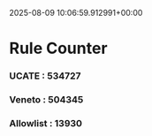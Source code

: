 2025-08-09 10:06:59.912991+00:00
# Rule Counter 
 ### UCATE : 534727

 ### Veneto : 504345

 ### Allowlist : 13930